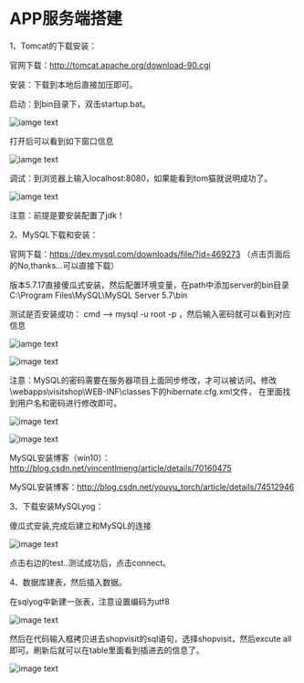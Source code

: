 # APP服务端搭建
1、Tomcat的下载安装：

官网下载：http://tomcat.apache.org/download-90.cgi

安装：下载到本地后直接加压即可。

启动：到bin目录下，双击startup.bat。

![iamge text](https://github.com/J-K-G/APP-/blob/master/image/tomcat_bin.png) 

打开后可以看到如下窗口信息

![iamge text](https://github.com/J-K-G/APP-/blob/master/image/tomcat_open.PNG) 

调试：到浏览器上输入localhost:8080，如果能看到tom猫就说明成功了。

![iamge text](https://github.com/J-K-G/APP-/blob/master/image/tomcat_test.PNG)

注意：前提是要安装配置了jdk！



2、MySQL下载和安装：

官网下载：https://dev.mysql.com/downloads/file/?id=469273 （点击页面后的No,thanks...可以直接下载）

版本5.7.17直接傻瓜式安装，然后配置环境变量，在path中添加server的bin目录
C:\Program Files\MySQL\MySQL Server 5.7\bin

测试是否安装成功：
cmd --> mysql -u root -p ，然后输入密码就可以看到对应信息

![iamge text](https://github.com/J-K-G/APP-/blob/master/image/mysql_test.PNG)

![image text](https://github.com/J-K-G/APP-/blob/master/image/sqlyog_create.PNG)

注意：MySQL的密码需要在服务器项目上面同步修改，才可以被访问。修改\webapps\visitshop\WEB-INF\classes下的hibernate.cfg.xml文件，
在里面找到用户名和密码进行修改即可。

![image text](https://github.com/J-K-G/APP-/blob/master/image/directory.PNG)

![image text](https://github.com/J-K-G/APP-/blob/master/image/sync_psd.PNG)

MySQL安装博客（win10）：http://blog.csdn.net/vincentlmeng/article/details/70160475

MySQL安装博客：http://blog.csdn.net/youyu_torch/article/details/74512946


3、下载安装MySQLyog：

傻瓜式安装,完成后建立和MySQL的连接

![image text](https://github.com/J-K-G/APP-/blob/master/image/sqlyog_create.PNG)

点击右边的test..测试成功后，点击connect。


4、数据库建表，然后插入数据。

在sqlyog中新建一张表，注意设置编码为utf8

![image text](https://github.com/J-K-G/APP-/blob/master/image/sqlyog_create_database.PNG)

然后在代码输入框拷贝进去shopvisit的sql语句，选择shopvisit，然后excute all即可。刷新后就可以在table里面看到插进去的信息了。

![image text](https://github.com/J-K-G/APP-/blob/master/image/sqlyog_init.PNG)

